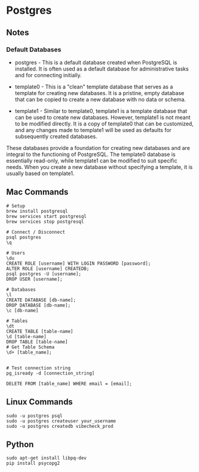 # Postgres

## Notes

### Default Databases

- postgres - This is a default database created when PostgreSQL is installed. It is often used as a default database for administrative tasks and for connecting initially.

- template0 - This is a "clean" template database that serves as a template for creating new databases. It is a pristine, empty database that can be copied to create a new database with no data or schema.

- template1 - Similar to template0, template1 is a template database that can be used to create new databases. However, template1 is not meant to be modified directly. It is a copy of template0 that can be customized, and any changes made to template1 will be used as defaults for subsequently created databases.

These databases provide a foundation for creating new databases and are integral to the functioning of PostgreSQL. The template0 database is essentially read-only, while template1 can be modified to suit specific needs. When you create a new database without specifying a template, it is usually based on template1.

## Mac Commands

```
# Setup
brew install postgresql
brew services start postgresql
brew services stop postgresql

# Connect / Disconnect
psql postgres
\q

# Users
\du
CREATE ROLE [username] WITH LOGIN PASSWORD [password];
ALTER ROLE [username] CREATEDB;
psql postgres -U [username];
DROP USER [username];

# Databases
\l
CREATE DATABASE [db-name];
DROP DATABASE [db-name];
\c [db-name]

# Tables
\dt
CREATE TABLE [table-name]
\d [table-name]
DROP TABLE [table-name]
# Get Table Schema
\d+ [table_name];


# Test connection string
pg_isready -d [connection_string]

DELETE FROM [table_name] WHERE email = [email];
```

## Linux Commands

```
sudo -u postgres psql
sudo -u postgres createuser your_username
sudo -u postgres createdb vibecheck_prod
```

## Python

```
sudo apt-get install libpq-dev
pip install psycopg2
```
